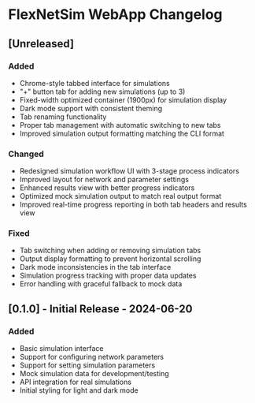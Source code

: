 # FlexNetSim WebApp Changelog

## [Unreleased]

### Added
- Chrome-style tabbed interface for simulations
- "+" button tab for adding new simulations (up to 3)
- Fixed-width optimized container (1900px) for simulation display
- Dark mode support with consistent theming
- Tab renaming functionality
- Proper tab management with automatic switching to new tabs
- Improved simulation output formatting matching the CLI format

### Changed
- Redesigned simulation workflow UI with 3-stage process indicators
- Improved layout for network and parameter settings
- Enhanced results view with better progress indicators
- Optimized mock simulation output to match real output format
- Improved real-time progress reporting in both tab headers and results view

### Fixed
- Tab switching when adding or removing simulation tabs
- Output display formatting to prevent horizontal scrolling
- Dark mode inconsistencies in the tab interface
- Simulation progress tracking with proper data updates
- Error handling with graceful fallback to mock data

## [0.1.0] - Initial Release - 2024-06-20

### Added
- Basic simulation interface
- Support for configuring network parameters
- Support for setting simulation parameters
- Mock simulation data for development/testing
- API integration for real simulations
- Initial styling for light and dark mode